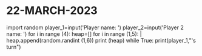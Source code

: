 # 22-MARCH-2023
import random
player_1=input('Player
name: ')
player_2=input('Player 2 name: ')
for i in range (4):
heap=[]
for i in range (1,5):
| heap.append(random.randint (1,6))
print (heap)
while True:
print(player_1,"'s turn")
